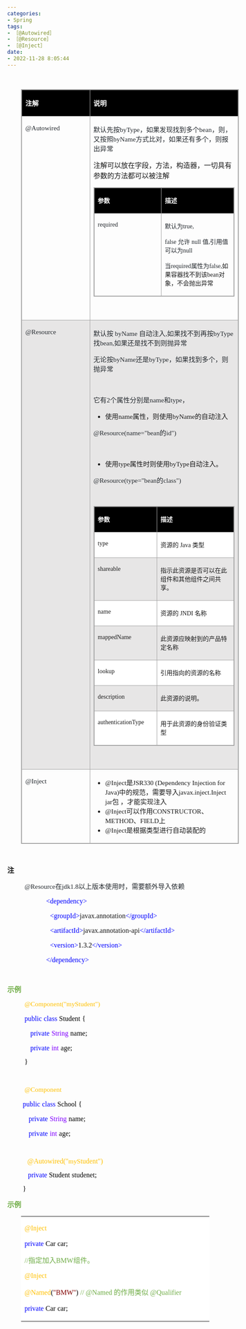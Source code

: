 ```yaml
---
categories:
- Spring
tags:
- ［@Autowired］
- ［@Resource］
- ［@Inject］
date:
- 2022-11-28 8:05:44
---
```


<p><span style="font-size:12.0pt"><span style="font-family:&quot;Comic Sans MS&quot;">&nbsp;</span></span></p>
<table summary="" cellspacing="0"
    style="border-collapse:collapse; border-color:#a3a3a3; border-style:solid; border-width:1px; margin-left:32px"
    class=" cke_show_border">
    <tbody>
        <tr>
            <td
                style="background-color:black; border-bottom:1px solid #a3a3a3; border-left:1px solid #a3a3a3; border-right:1px solid #a3a3a3; border-top:1px solid #a3a3a3; vertical-align:top; width:2.4444in">
                <p><span style="font-size:11.5pt"><span style="font-family:&quot;Microsoft YaHei UI&quot;"><span
                                style="color:white"><strong>注解</strong></span></span></span></p>
            </td>
            <td
                style="background-color:black; border-bottom:1px solid #a3a3a3; border-left:1px solid #a3a3a3; border-right:1px solid #a3a3a3; border-top:1px solid #a3a3a3; vertical-align:top; width:5.7708in">
                <p><span style="font-size:11.5pt"><span style="font-family:&quot;Microsoft YaHei UI&quot;"><span
                                style="color:white"><strong>说明</strong></span></span></span></p>
            </td>
        </tr>
        <tr>
            <td
                style="border-bottom:1px solid #a3a3a3; border-left:1px solid #a3a3a3; border-right:1px solid #a3a3a3; border-top:1px solid #a3a3a3; vertical-align:top; width:2.4444in">
                <p><span style="font-size:11.5pt"><span style="font-family:&quot;Comic Sans MS&quot;"><span
                                style="color:#24292e">@Autowired</span></span></span></p>
            </td>
            <td
                style="border-bottom:1px solid #a3a3a3; border-left:1px solid #a3a3a3; border-right:1px solid #a3a3a3; border-top:1px solid #a3a3a3; vertical-align:top; width:5.7916in">
                <p><span style="font-size:11.5pt"><span style="color:#24292e"><span
                                style="font-family:&quot;Microsoft YaHei UI&quot;">默认先按</span><span
                                style="font-family:&quot;Comic Sans MS&quot;">byType</span><span
                                style="font-family:&quot;Microsoft YaHei UI&quot;">，如果发现找到多个</span><span
                                style="font-family:&quot;Comic Sans MS&quot;">bean</span><span
                                style="font-family:&quot;Microsoft YaHei UI&quot;">，则，又按照</span><span
                                style="font-family:&quot;Comic Sans MS&quot;">byName</span><span
                                style="font-family:&quot;Microsoft YaHei UI&quot;">方式比对，如果还有多个，则报出异常</span></span></span>
                </p>
                <p><span style="font-size:12.0pt"><span
                            style="font-family:&quot;Microsoft YaHei UI&quot;">注解可以放在字段，方法，构造器，一切具有参数的方法都可以被注解</span></span>
                </p>
                <table summary="" cellspacing="0"
                    style="border-collapse:collapse; border-color:#a3a3a3; border-style:solid; border-width:1px; "
                    class=" cke_show_border">
                    <tbody>
                        <tr>
                            <td
                                style="background-color:black; border-bottom:1px solid #a3a3a3; border-left:1px solid #a3a3a3; border-right:1px solid #a3a3a3; border-top:1px solid #a3a3a3; vertical-align:top; width:2.4444in">
                                <p><span style="font-size:10.5pt"><span
                                            style="font-family:&quot;Microsoft YaHei UI&quot;"><span
                                                style="color:white"><strong>参数</strong></span></span></span></p>
                            </td>
                            <td
                                style="background-color:black; border-bottom:1px solid #a3a3a3; border-left:1px solid #a3a3a3; border-right:1px solid #a3a3a3; border-top:1px solid #a3a3a3; vertical-align:top; width:2.6875in">
                                <p><span style="font-size:10.5pt"><span
                                            style="font-family:&quot;Microsoft YaHei UI&quot;"><span
                                                style="color:white"><strong>描述</strong></span></span></span></p>
                            </td>
                        </tr>
                        <tr>
                            <td
                                style="border-bottom:1px solid #a3a3a3; border-left:1px solid #a3a3a3; border-right:1px solid #a3a3a3; border-top:1px solid #a3a3a3; vertical-align:top; width:2.4444in">
                                <p><span style="font-size:10.5pt"><span
                                            style="font-family:&quot;Comic Sans MS&quot;"><span
                                                style="color:#24292e">required</span></span></span></p>
                            </td>
                            <td
                                style="border-bottom:1px solid #a3a3a3; border-left:1px solid #a3a3a3; border-right:1px solid #a3a3a3; border-top:1px solid #a3a3a3; vertical-align:top; width:2.7125in">
                                <p><span style="font-size:10.5pt"><span style="color:#24292e"><span
                                                style="font-family:&quot;Microsoft YaHei UI&quot;">默认为</span><span
                                                style="font-family:&quot;Comic Sans MS&quot;">true,</span></span></span>
                                </p>
                                <p><span style="font-size:10.5pt"><span style="color:#24292e"><span
                                                style="font-family:&quot;Comic Sans MS&quot;">false </span><span
                                                style="font-family:&quot;Microsoft YaHei UI&quot;">允许</span> <span
                                                style="font-family:&quot;Comic Sans MS&quot;">null </span><span
                                                style="font-family:&quot;Microsoft YaHei UI&quot;">值</span><span
                                                style="font-family:&quot;Comic Sans MS&quot;">,</span><span
                                                style="font-family:&quot;Microsoft YaHei UI&quot;">引用值可以为</span><span
                                                style="font-family:&quot;Comic Sans MS&quot;">null</span></span></span>
                                </p>
                                <p><span style="font-size:10.5pt"><span
                                            style="font-family:&quot;Microsoft YaHei UI&quot;"><span
                                                style="color:#24292e">当</span></span><span
                                            style="font-family:&quot;Comic Sans MS&quot;"><span
                                                style="color:#24292e">required</span></span><span
                                            style="font-family:&quot;Microsoft YaHei UI&quot;"><span
                                                style="color:#24292e">属性为</span></span><span
                                            style="font-family:&quot;Comic Sans MS&quot;"><span
                                                style="color:#24292e">false</span></span><span
                                            style="font-family:&quot;Comic Sans MS&quot;"><span
                                                style="color:#24292e">,</span></span><span
                                            style="font-family:&quot;Microsoft YaHei UI&quot;">如果容器找不到该</span><span
                                            style="font-family:&quot;Comic Sans MS&quot;">bean</span><span
                                            style="font-family:&quot;Microsoft YaHei UI&quot;">对象，不会抛出异常</span></span>
                                </p>
                            </td>
                        </tr>
                    </tbody>
                </table>
                <p><span style="font-size:11.5pt"><span
                            style="font-family:&quot;Comic Sans MS&quot;">&nbsp;</span></span></p>
            </td>
        </tr>
        <tr>
            <td
                style="background-color:#e7e6e6; border-bottom:1px solid #a3a3a3; border-left:1px solid #a3a3a3; border-right:1px solid #a3a3a3; border-top:1px solid #a3a3a3; vertical-align:top; width:2.4444in">
                <p><span style="font-size:11.5pt"><span style="font-family:&quot;Comic Sans MS&quot;"><span
                                style="color:#24292e">@Resource</span></span></span></p>
            </td>
            <td
                style="background-color:#e7e6e6; border-bottom:1px solid #a3a3a3; border-left:1px solid #a3a3a3; border-right:1px solid #a3a3a3; border-top:1px solid #a3a3a3; vertical-align:top; width:5.8159in">
                <p><span style="font-size:11.5pt"><span style="color:#24292e"><span
                                style="font-family:&quot;Microsoft YaHei UI&quot;">默认按</span><span
                                style="font-family:&quot;Comic Sans MS&quot;"> byName </span><span
                                style="font-family:&quot;Microsoft YaHei UI&quot;">自动注入</span><span
                                style="font-family:&quot;Comic Sans MS&quot;">,</span><span
                                style="font-family:&quot;Microsoft YaHei UI&quot;">如果找不到再按</span><span
                                style="font-family:&quot;Comic Sans MS&quot;">byType</span><span
                                style="font-family:&quot;Microsoft YaHei UI&quot;">找</span><span
                                style="font-family:&quot;Comic Sans MS&quot;">bean,</span><span
                                style="font-family:&quot;Microsoft YaHei UI&quot;">如果还是找不到则抛异常</span></span></span></p>
                <p><span style="font-size:11.5pt"><span style="color:#24292e"><span
                                style="font-family:&quot;Microsoft YaHei UI&quot;">无论按</span><span
                                style="font-family:&quot;Comic Sans MS&quot;">byName</span><span
                                style="font-family:&quot;Microsoft YaHei UI&quot;">还是</span><span
                                style="font-family:&quot;Comic Sans MS&quot;">byType</span><span
                                style="font-family:&quot;Microsoft YaHei UI&quot;">，如果找到多个，则抛异常</span></span></span></p>
                <p><span style="font-size:11.5pt"><span style="font-family:&quot;Comic Sans MS&quot;"><span
                                style="color:#24292e">&nbsp;</span></span></span></p>
                <p><span style="font-size:11.5pt"><span style="color:#24292e"><span
                                style="font-family:&quot;Microsoft YaHei UI&quot;">它有</span><span
                                style="font-family:&quot;Comic Sans MS&quot;">2</span><span
                                style="font-family:&quot;Microsoft YaHei UI&quot;">个属性分别是</span><span
                                style="font-family:&quot;Comic Sans MS&quot;">name</span><span
                                style="font-family:&quot;Microsoft YaHei UI&quot;">和</span><span
                                style="font-family:&quot;Comic Sans MS&quot;">type</span><span
                                style="font-family:&quot;Microsoft YaHei UI&quot;">，</span></span></span></p>
                <ul style="list-style-type:disc">
                    <li><span style="font-size:11.5pt"><span
                                style="font-family:&quot;Microsoft YaHei UI&quot;">使用</span></span><span
                            style="font-size:11.5pt"><span
                                style="font-family:&quot;Comic Sans MS&quot;">name</span></span><span
                            style="font-size:11.5pt"><span
                                style="font-family:&quot;Microsoft YaHei UI&quot;">属性，则使用</span></span><span
                            style="font-size:11.5pt"><span
                                style="font-family:&quot;Comic Sans MS&quot;">byName</span></span><span
                            style="font-size:11.5pt"><span
                                style="font-family:&quot;Microsoft YaHei UI&quot;">的自动注入</span></span></li>
                </ul>
                <p><span style="font-size:11.5pt"><span style="color:#24292e"><span
                                style="font-family:&quot;Comic Sans MS&quot;">@Resource(name=</span><span
                                style="font-family:&quot;Comic Sans MS&quot;">"</span><span
                                style="font-family:&quot;Comic Sans MS&quot;">bean</span><span
                                style="font-family:&quot;Microsoft YaHei UI&quot;">的</span><span
                                style="font-family:&quot;Comic Sans MS&quot;">id"</span><span
                                style="font-family:&quot;Comic Sans MS&quot;">)</span></span></span></p>
                <p><span style="font-size:11.5pt"><span style="font-family:&quot;Comic Sans MS&quot;"><span
                                style="color:#24292e">&nbsp;</span></span></span></p>
                <ul style="list-style-type:disc">
                    <li><span style="font-size:11.5pt"><span
                                style="font-family:&quot;Microsoft YaHei UI&quot;">使用</span></span><span
                            style="font-size:11.5pt"><span
                                style="font-family:&quot;Comic Sans MS&quot;">type</span></span><span
                            style="font-size:11.5pt"><span
                                style="font-family:&quot;Microsoft YaHei UI&quot;">属性时则使用</span></span><span
                            style="font-size:11.5pt"><span
                                style="font-family:&quot;Comic Sans MS&quot;">byType</span></span><span
                            style="font-size:11.5pt"><span
                                style="font-family:&quot;Microsoft YaHei UI&quot;">自动注入。</span></span></li>
                </ul>
                <p><span style="font-size:11.5pt"><span style="color:#24292e"><span
                                style="font-family:&quot;Comic Sans MS&quot;">@Resource(type=</span><span
                                style="font-family:&quot;Comic Sans MS&quot;">"</span><span
                                style="font-family:&quot;Comic Sans MS&quot;">bean</span><span
                                style="font-family:&quot;Microsoft YaHei UI&quot;">的</span><span
                                style="font-family:&quot;Comic Sans MS&quot;">class</span><span
                                style="font-family:&quot;Comic Sans MS&quot;">"</span><span
                                style="font-family:&quot;Comic Sans MS&quot;">)</span></span></span></p>
                <p><span style="font-size:11.5pt"><span style="font-family:&quot;Comic Sans MS&quot;"><span
                                style="color:#24292e">&nbsp;</span></span></span></p>
                <table summary="" cellspacing="0"
                    style="border-collapse:collapse; border-color:#a3a3a3; border-style:solid; border-width:1px; "
                    class=" cke_show_border">
                    <tbody>
                        <tr>
                            <td
                                style="background-color:black; border-bottom:1px solid #a3a3a3; border-left:1px solid #a3a3a3; border-right:1px solid #a3a3a3; border-top:1px solid #a3a3a3; vertical-align:top; width:1.6277in">
                                <p><span style="font-size:10.5pt"><span
                                            style="font-family:&quot;Microsoft YaHei UI&quot;"><span
                                                style="color:white"><strong>参数</strong></span></span></span></p>
                            </td>
                            <td
                                style="background-color:black; border-bottom:1px solid #a3a3a3; border-left:1px solid #a3a3a3; border-right:1px solid #a3a3a3; border-top:1px solid #a3a3a3; vertical-align:top; width:3.4958in">
                                <p><span style="font-size:10.5pt"><span
                                            style="font-family:&quot;Microsoft YaHei UI&quot;"><span
                                                style="color:white"><strong>描述</strong></span></span></span></p>
                            </td>
                        </tr>
                        <tr>
                            <td
                                style="background-color:white; border-bottom:1px solid #a3a3a3; border-left:1px solid #a3a3a3; border-right:1px solid #a3a3a3; border-top:1px solid #a3a3a3; vertical-align:top; width:1.6277in">
                                <p><span style="font-size:10.5pt"><span
                                            style="font-family:&quot;Comic Sans MS&quot;">type</span></span></p>
                            </td>
                            <td
                                style="background-color:white; border-bottom:1px solid #a3a3a3; border-left:1px solid #a3a3a3; border-right:1px solid #a3a3a3; border-top:1px solid #a3a3a3; vertical-align:top; width:3.4958in">
                                <p><span style="font-size:10.5pt"><span
                                            style="font-family:&quot;Microsoft YaHei UI&quot;">资源的</span><span
                                            style="font-family:&quot;Comic Sans MS&quot;"> Java </span><span
                                            style="font-family:&quot;Microsoft YaHei UI&quot;">类型</span></span></p>
                            </td>
                        </tr>
                        <tr>
                            <td
                                style="border-bottom:1px solid #a3a3a3; border-left:1px solid #a3a3a3; border-right:1px solid #a3a3a3; border-top:1px solid #a3a3a3; vertical-align:top; width:1.6277in">
                                <p><span style="font-size:10.5pt"><span
                                            style="font-family:&quot;Comic Sans MS&quot;">shareable</span></span></p>
                            </td>
                            <td
                                style="border-bottom:1px solid #a3a3a3; border-left:1px solid #a3a3a3; border-right:1px solid #a3a3a3; border-top:1px solid #a3a3a3; vertical-align:top; width:3.5041in">
                                <p><span style="font-size:10.5pt"><span
                                            style="font-family:&quot;Microsoft YaHei UI&quot;">指示此资源是否可以在此组件和其他组件之间共享。</span></span>
                                </p>
                            </td>
                        </tr>
                        <tr>
                            <td
                                style="background-color:white; border-bottom:1px solid #a3a3a3; border-left:1px solid #a3a3a3; border-right:1px solid #a3a3a3; border-top:1px solid #a3a3a3; vertical-align:top; width:1.6277in">
                                <p><span style="font-size:10.5pt"><span
                                            style="font-family:&quot;Comic Sans MS&quot;">name</span></span></p>
                            </td>
                            <td
                                style="background-color:white; border-bottom:1px solid #a3a3a3; border-left:1px solid #a3a3a3; border-right:1px solid #a3a3a3; border-top:1px solid #a3a3a3; vertical-align:top; width:3.4958in">
                                <p><span style="font-size:10.5pt"><span
                                            style="font-family:&quot;Microsoft YaHei UI&quot;">资源的</span><span
                                            style="font-family:&quot;Comic Sans MS&quot;"> JNDI </span><span
                                            style="font-family:&quot;Microsoft YaHei UI&quot;">名称</span></span></p>
                            </td>
                        </tr>
                        <tr>
                            <td
                                style="border-bottom:1px solid #a3a3a3; border-left:1px solid #a3a3a3; border-right:1px solid #a3a3a3; border-top:1px solid #a3a3a3; vertical-align:top; width:1.6277in">
                                <p><span style="font-size:10.5pt"><span
                                            style="font-family:&quot;Comic Sans MS&quot;">mappedName</span></span></p>
                            </td>
                            <td
                                style="border-bottom:1px solid #a3a3a3; border-left:1px solid #a3a3a3; border-right:1px solid #a3a3a3; border-top:1px solid #a3a3a3; vertical-align:top; width:3.4958in">
                                <p><span style="font-size:10.5pt"><span
                                            style="font-family:&quot;Microsoft YaHei UI&quot;">此资源应映射到的产品特定名称</span></span>
                                </p>
                            </td>
                        </tr>
                        <tr>
                            <td
                                style="background-color:white; border-bottom:1px solid #a3a3a3; border-left:1px solid #a3a3a3; border-right:1px solid #a3a3a3; border-top:1px solid #a3a3a3; vertical-align:top; width:1.6277in">
                                <p><span style="font-size:10.5pt"><span
                                            style="font-family:&quot;Comic Sans MS&quot;">lookup</span></span></p>
                            </td>
                            <td
                                style="background-color:white; border-bottom:1px solid #a3a3a3; border-left:1px solid #a3a3a3; border-right:1px solid #a3a3a3; border-top:1px solid #a3a3a3; vertical-align:top; width:3.4958in">
                                <p><span style="font-size:10.5pt"><span
                                            style="font-family:&quot;Microsoft YaHei UI&quot;">引用指向的资源的名称</span></span>
                                </p>
                            </td>
                        </tr>
                        <tr>
                            <td
                                style="border-bottom:1px solid #a3a3a3; border-left:1px solid #a3a3a3; border-right:1px solid #a3a3a3; border-top:1px solid #a3a3a3; vertical-align:top; width:1.6277in">
                                <p><span style="font-size:10.5pt"><span
                                            style="font-family:&quot;Comic Sans MS&quot;">description</span></span></p>
                            </td>
                            <td
                                style="border-bottom:1px solid #a3a3a3; border-left:1px solid #a3a3a3; border-right:1px solid #a3a3a3; border-top:1px solid #a3a3a3; vertical-align:top; width:3.4958in">
                                <p><span style="font-size:10.5pt"><span
                                            style="font-family:&quot;Microsoft YaHei UI&quot;">此资源的说明。</span></span></p>
                            </td>
                        </tr>
                        <tr>
                            <td
                                style="background-color:white; border-bottom:1px solid #a3a3a3; border-left:1px solid #a3a3a3; border-right:1px solid #a3a3a3; border-top:1px solid #a3a3a3; vertical-align:top; width:1.6277in">
                                <p><span style="font-size:10.5pt"><span
                                            style="font-family:&quot;Comic Sans MS&quot;">authenticationType</span></span>
                                </p>
                            </td>
                            <td
                                style="background-color:white; border-bottom:1px solid #a3a3a3; border-left:1px solid #a3a3a3; border-right:1px solid #a3a3a3; border-top:1px solid #a3a3a3; vertical-align:top; width:3.4958in">
                                <p><span style="font-size:10.5pt"><span
                                            style="font-family:&quot;Microsoft YaHei UI&quot;">用于此资源的身份验证类型</span></span>
                                </p>
                            </td>
                        </tr>
                    </tbody>
                </table>
                <p><span style="font-size:12.0pt"><span
                            style="font-family:&quot;Microsoft YaHei UI&quot;">&nbsp;</span></span></p>
            </td>
        </tr>
        <tr>
            <td
                style="border-bottom:1px solid #a3a3a3; border-left:1px solid #a3a3a3; border-right:1px solid #a3a3a3; border-top:1px solid #a3a3a3; vertical-align:top; width:2.3666in">
                <p><span style="font-size:11.5pt"><span style="font-family:&quot;Comic Sans MS&quot;"><span
                                style="color:#24292e">@Inject</span></span></span></p>
            </td>
            <td
                style="border-bottom:1px solid #a3a3a3; border-left:1px solid #a3a3a3; border-right:1px solid #a3a3a3; border-top:1px solid #a3a3a3; vertical-align:top; width:5.8493in">
                <ul>
                    <li value="1"><span style="font-size:11.5pt"><span
                                style="font-family:&quot;Comic Sans MS&quot;">@Inject</span></span><span
                            style="font-size:11.5pt"><span
                                style="font-family:&quot;Microsoft YaHei UI&quot;">是</span></span><span
                            style="font-size:11.5pt"><span style="font-family:&quot;Comic Sans MS&quot;">JSR330
                                (Dependency Injection for Java)</span></span><span style="font-size:11.5pt"><span
                                style="font-family:&quot;Microsoft YaHei UI&quot;">中的规范，需要导入</span></span><span
                            style="font-size:11.5pt"><span
                                style="font-family:&quot;Comic Sans MS&quot;">javax.inject.Inject jar</span></span><span
                            style="font-size:11.5pt"><span style="font-family:&quot;Microsoft YaHei UI&quot;">包
                                ，才能实现注入</span></span></li>
                    <li><span style="font-size:11.5pt"><span
                                style="font-family:&quot;Comic Sans MS&quot;">@Inject</span></span><span
                            style="font-size:11.5pt"><span
                                style="font-family:&quot;Microsoft YaHei UI&quot;">可以作用</span></span><span
                            style="font-size:11.5pt"><span
                                style="font-family:&quot;Comic Sans MS&quot;">CONSTRUCTOR</span></span><span
                            style="font-size:11.5pt"><span
                                style="font-family:&quot;Microsoft YaHei UI&quot;">、</span></span><span
                            style="font-size:11.5pt"><span
                                style="font-family:&quot;Comic Sans MS&quot;">METHOD</span></span><span
                            style="font-size:11.5pt"><span
                                style="font-family:&quot;Microsoft YaHei UI&quot;">、</span></span><span
                            style="font-size:11.5pt"><span
                                style="font-family:&quot;Comic Sans MS&quot;">FIELD</span></span><span
                            style="font-size:11.5pt"><span
                                style="font-family:&quot;Microsoft YaHei UI&quot;">上</span></span></li>
                    <li><span style="font-size:11.5pt"><span
                                style="font-family:&quot;Comic Sans MS&quot;">@Inject</span></span><span
                            style="font-size:11.5pt"><span
                                style="font-family:&quot;Microsoft YaHei UI&quot;">是根据类型进行自动装配的</span></span></li>
                </ul>
            </td>
        </tr>
    </tbody>
</table>
<p><span style="font-size:12.0pt"><span style="font-family:&quot;Microsoft YaHei UI&quot;">&nbsp;</span></span></p>
<p><span style="font-size:12.0pt"><span
            style="font-family:&quot;Microsoft YaHei UI&quot;"><strong>注</strong></span></span></p>
<p style="margin-left: 40px;"><span style="font-size:11.5pt"><span style="color:#24292e"><span
                style="font-family:&quot;Comic Sans MS&quot;">@Resource</span><span
                style="font-family:&quot;Microsoft YaHei UI&quot;">在</span><span
                style="font-family:&quot;Comic Sans MS&quot;">jdk1.8</span><span
                style="font-family:&quot;Microsoft YaHei UI&quot;">以上版本使用时，需要额外导入依赖</span></span></span></p>
<p style="margin-left:72px"><span style="font-size:12.0pt">&nbsp;&nbsp;&nbsp;&nbsp;<span
            style="font-family:&quot;Comic Sans MS&quot;"><span
                style="color:blue">&lt;dependency&gt;</span></span></span></p>
<p style="margin-left:72px"><span style="font-size:12.0pt">&nbsp;&nbsp;&nbsp;&nbsp;&nbsp;&nbsp;<span
            style="font-family:&quot;Comic Sans MS&quot;"><span style="color:blue">&lt;groupId&gt;</span></span><span
            style="font-family:&quot;Comic Sans MS&quot;">javax.annotation</span><span
            style="font-family:&quot;Comic Sans MS&quot;"><span style="color:blue">&lt;/groupId&gt;</span></span></span>
</p>
<p style="margin-left:72px"><span style="font-size:12.0pt">&nbsp;&nbsp;&nbsp;&nbsp;&nbsp;&nbsp;<span
            style="font-family:&quot;Comic Sans MS&quot;"><span style="color:blue">&lt;artifactId&gt;</span></span><span
            style="font-family:&quot;Comic Sans MS&quot;">javax.annotation-api</span><span
            style="font-family:&quot;Comic Sans MS&quot;"><span
                style="color:blue">&lt;/artifactId&gt;</span></span></span></p>
<p style="margin-left:72px"><span style="font-size:12.0pt">&nbsp;&nbsp;&nbsp;&nbsp;&nbsp;&nbsp;<span
            style="font-family:&quot;Comic Sans MS&quot;"><span style="color:blue">&lt;version&gt;</span></span><span
            style="font-family:&quot;Comic Sans MS&quot;"><span style="color:black">1.3.2</span></span><span
            style="font-family:&quot;Comic Sans MS&quot;"><span style="color:blue">&lt;/version&gt;</span></span></span>
</p>
<p style="margin-left:72px"><span style="font-size:12.0pt">&nbsp;&nbsp;&nbsp;&nbsp;<span
            style="font-family:&quot;Comic Sans MS&quot;"><span
                style="color:blue">&lt;/dependency&gt;</span></span></span></p>
<p><span style="font-size:11.5pt"><span style="font-family:SimSun"><span
                style="color:#24292e">&nbsp;</span></span></span></p>
<p><span style="font-size:12.0pt"><span style="font-family:&quot;Microsoft YaHei UI&quot;"><span
                style="color:#70ad47"><strong>示例</strong></span></span></span></p>
<p style="margin-left: 40px;"><span style="font-size:11.5pt"><span style="font-family:&quot;Comic Sans MS&quot;"><span
                style="color:#ffc000">@Component("myStudent")</span></span></span></p>
<p style="margin-left: 40px;"><span style="font-size:12.0pt"><span style="font-family:&quot;Comic Sans MS&quot;"><span
                style="color:blue">public</span></span>&nbsp;<span style="font-family:&quot;Comic Sans MS&quot;"><span
                style="color:blue">class</span></span>&nbsp;<span style="font-family:&quot;Comic Sans MS&quot;"><span
                style="color:black">Student</span></span>&nbsp;<span style="font-family:&quot;Comic Sans MS&quot;"><span
                style="color:black">{</span></span></span></p>
<p style="margin-left: 40px;"><span style="font-size:12.0pt">&nbsp;&nbsp;&nbsp;<span
            style="font-family:&quot;Comic Sans MS&quot;"><span style="color:blue">private</span></span>&nbsp;<span
            style="font-family:&quot;Comic Sans MS&quot;"><span style="color:#8000ff">String</span></span>&nbsp;<span
            style="font-family:&quot;Comic Sans MS&quot;"><span style="color:black">name;</span></span></span></p>
<p style="margin-left: 40px;"><span style="font-size:12.0pt">&nbsp;&nbsp;&nbsp;<span
            style="font-family:&quot;Comic Sans MS&quot;"><span style="color:blue">private</span></span>&nbsp;<span
            style="font-family:&quot;Comic Sans MS&quot;"><span style="color:#8000ff">int</span></span>&nbsp;<span
            style="font-family:&quot;Comic Sans MS&quot;"><span style="color:black">age</span></span><span
            style="font-family:&quot;Comic Sans MS&quot;"><span style="color:black">;</span></span></span></p>
<p style="margin-left: 40px;"><span style="font-size:12.0pt"><span style="font-family:&quot;Comic Sans MS&quot;"><span
                style="color:black">}</span></span></span></p>
<p style="margin-left: 40px;"><span style="font-size:12.0pt"><span style="font-family:&quot;Comic Sans MS&quot;"><span
                style="color:black">&nbsp;</span></span></span></p>
<p style="margin-left: 40px;"><span style="font-size:11.5pt"><span style="font-family:&quot;Comic Sans MS&quot;"><span
                style="color:#ffc000">@Component</span></span></span></p>
<p style="margin-left:36px"><span style="font-size:12.0pt"><span style="font-family:&quot;Comic Sans MS&quot;"><span
                style="color:blue">public</span></span>&nbsp;<span style="font-family:&quot;Comic Sans MS&quot;"><span
                style="color:blue">class</span></span>&nbsp;<span style="font-family:&quot;Comic Sans MS&quot;"><span
                style="color:black">School</span></span>&nbsp;<span style="font-family:&quot;Comic Sans MS&quot;"><span
                style="color:black">{</span></span></span></p>
<p style="margin-left:36px"><span style="font-size:12.0pt">&nbsp;&nbsp;&nbsp;<span
            style="font-family:&quot;Comic Sans MS&quot;"><span style="color:blue">private</span></span>&nbsp;<span
            style="font-family:&quot;Comic Sans MS&quot;"><span style="color:#8000ff">String</span></span>&nbsp;<span
            style="font-family:&quot;Comic Sans MS&quot;"><span style="color:black">name;</span></span></span></p>
<p style="margin-left:36px"><span style="font-size:12.0pt">&nbsp;&nbsp;&nbsp;<span
            style="font-family:&quot;Comic Sans MS&quot;"><span style="color:blue">private</span></span>&nbsp;<span
            style="font-family:&quot;Comic Sans MS&quot;"><span style="color:#8000ff">int</span></span>&nbsp;<span
            style="font-family:&quot;Comic Sans MS&quot;"><span style="color:black">age</span></span><span
            style="font-family:&quot;Comic Sans MS&quot;"><span style="color:black">;</span></span></span></p>
<p style="margin-left:36px"><span style="font-size:12.0pt"><span style="font-family:&quot;Comic Sans MS&quot;"><span
                style="color:#ffc000">&nbsp;&nbsp; </span></span></span></p>
<p style="margin-left:36px"><span style="font-family:&quot;Comic Sans MS&quot;"><span style="color:#ffc000">&nbsp;&nbsp;
            <span style="font-size:12.0pt">@</span><span style="font-size:12.0pt">Autowired("</span><span
                style="font-size:11.5pt">myS</span><span style="font-size:12.0pt">tudent")</span></span></span></p>
<p style="margin-left:36px"><span style="font-size:12.0pt"><span
            style="font-family:&quot;Comic Sans MS&quot;">&nbsp;&nbsp; <span style="color:blue">private</span><span
                style="color:black"> Student studenet;</span></span></span></p>
<p style="margin-left:36px"><span style="font-size:12.0pt"><span style="font-family:&quot;Comic Sans MS&quot;"><span
                style="color:black">}</span></span></span></p>
<p><span style="font-size:12.0pt"><span style="font-family:&quot;Microsoft YaHei UI&quot;"><span
                style="color:#70ad47"><strong>示例</strong></span></span></span></p>
<table summary="" cellspacing="0"
    style="border-collapse:collapse; border-color:#a3a3a3; border-style:solid; border-width:0px; margin-left:32px"
    class=" cke_show_border">
    <tbody>
        <tr>
            <td
                style="background-color:white; border-bottom:0px; border-left:0px; border-right:0px; border-top:0px; vertical-align:top; width:4.377in">
                <p><span style="font-size:12.0pt"><span style="font-family:&quot;Comic Sans MS&quot;"><span
                                style="color:#ffc000">@Inject</span></span></span></p>
                <p><span style="font-size:12.0pt"><span style="font-family:&quot;Comic Sans MS&quot;"><span
                                style="color:blue">private</span></span>&nbsp;<span
                            style="font-family:&quot;Comic Sans MS&quot;"><span
                                style="color:black">Car</span></span>&nbsp;<span
                            style="font-family:&quot;Comic Sans MS&quot;"><span
                                style="color:black">car;</span></span></span></p>
                <p><span style="font-size:12.0pt"><span style="color:#70ad47"><span
                                style="font-family:&quot;Comic Sans MS&quot;">//</span><span
                                style="font-family:&quot;Microsoft YaHei UI&quot;">指定加入</span><span
                                style="font-family:&quot;Comic Sans MS&quot;">BMW</span><span
                                style="font-family:&quot;Microsoft YaHei UI&quot;">组件。</span></span></span></p>
                <p><span style="font-size:12.0pt"><span style="font-family:&quot;Comic Sans MS&quot;"><span
                                style="color:#ffc000">@Inject</span></span></span></p>
                <p><span style="font-size:12.0pt"><span style="font-family:&quot;Comic Sans MS&quot;"><span
                                style="color:#ffc000">@Named</span></span><span
                            style="font-family:&quot;Comic Sans MS&quot;"><span style="color:black">(</span></span><span
                            style="font-family:&quot;Comic Sans MS&quot;"><span
                                style="color:maroon">"BMW"</span></span><span
                            style="font-family:&quot;Comic Sans MS&quot;"><span style="color:black">)</span></span>
                        <span style="font-family:&quot;Comic Sans MS&quot;"><span style="color:#70ad47">//
                            </span></span><span style="font-family:&quot;Comic Sans MS&quot;"><span
                                style="color:#70ad47">@Named</span></span><span
                            style="font-family:&quot;Microsoft YaHei UI&quot;"><span
                                style="color:#70ad47">&nbsp;的作用类似&nbsp;</span></span><span
                            style="font-family:&quot;Comic Sans MS&quot;"><span
                                style="color:#70ad47">@Qualifier</span></span></span></p>
                <p><span style="font-size:12.0pt"><span style="font-family:&quot;Comic Sans MS&quot;"><span
                                style="color:blue">private</span></span>&nbsp;<span
                            style="font-family:&quot;Comic Sans MS&quot;"><span
                                style="color:black">Car</span></span>&nbsp;<span
                            style="font-family:&quot;Comic Sans MS&quot;"><span
                                style="color:black">car;</span></span></span></p>
            </td>
        </tr>
    </tbody>
</table>
